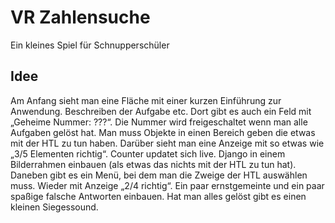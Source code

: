 # VR Zahlensuche
Ein kleines Spiel für Schnupperschüler

## Idee
Am Anfang sieht man eine Fläche mit einer kurzen Einführung zur Anwendung. Beschreiben der Aufgabe etc. Dort gibt es auch ein Feld mit „Geheime Nummer: ???“. Die Nummer wird freigeschaltet wenn man alle Aufgaben gelöst hat.
Man muss Objekte in einen Bereich geben die etwas mit der HTL zu tun haben. Darüber sieht man eine Anzeige mit so etwas wie „3/5 Elementen richtig“. Counter updatet sich live. Django in einem Bilderrahmen einbauen (als etwas das nichts mit der HTL zu tun hat).
Daneben gibt es ein Menü, bei dem man die Zweige der HTL auswählen muss. Wieder mit Anzeige „2/4 richtig“. Ein paar ernstgemeinte und ein paar spaßige falsche Antworten einbauen.
Hat man alles gelöst gibt es einen kleinen Siegessound.
